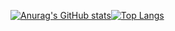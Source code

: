 [![Anurag's GitHub stats](https://github-readme-stats.vercel.app/api?username=ArthurRbn&show_icons=true&count_private=true&hide=stars&theme=prussian)](https://github.com/anuraghazra/github-readme-stats)[![Top Langs](https://github-readme-stats.vercel.app/api/top-langs/?username=ArthurRbn&layout=compact&theme=prussian)](https://github.com/anuraghazra/github-readme-stats)
